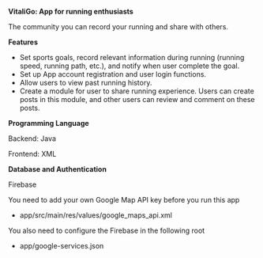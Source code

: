 **﻿VitaliGo: App for running enthusiasts**
  
The community you can record your running and share with others.

**Features**
- Set sports goals, record relevant information during running (running speed, running path, etc.), and notify when user complete the goal.
- Set up App account registration and user login functions.
- Allow users to view past running history.
- Create a module for user to share running experience. Users can create posts in this module, and other users can review and comment on these posts.


**Programming Language**

Backend: Java

Frontend: XML

**Database and Authentication**

Firebase


You need to add your own Google Map API key before you run this app
- app/src/main/res/values/google_maps_api.xml

You also need to configure the Firebase in the following root 
- app/google-services.json
